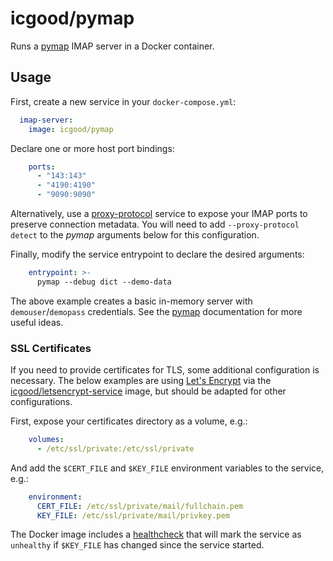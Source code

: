 icgood/pymap
============

Runs a [pymap][1] IMAP server in a Docker container.

## Usage

First, create a new service in your `docker-compose.yml`:

```yaml
  imap-server:
    image: icgood/pymap
```

Declare one or more host port bindings:

```yaml
    ports:
      - "143:143"
      - "4190:4190"
      - "9090:9090"
```

Alternatively, use a [proxy-protocol][2] service to expose your IMAP ports to
preserve connection metadata. You will need to add `--proxy-protocol detect` to
the _pymap_ arguments below for this configuration.

Finally, modify the service entrypoint to declare the desired arguments:

```yaml
    entrypoint: >-
      pymap --debug dict --demo-data
```

The above example creates a basic in-memory server with `demouser`/`demopass`
credentials. See the [pymap][1] documentation for more useful ideas.

### SSL Certificates

If you need to provide certificates for TLS, some additional configuration is
necessary. The below examples are using [Let's Encrypt][4] via the
[icgood/letsencrypt-service][5] image, but should be adapted for other
configurations.

First, expose your certificates directory as a volume, e.g.:

```yaml
    volumes:
      - /etc/ssl/private:/etc/ssl/private
```

And add the `$CERT_FILE` and `$KEY_FILE`  environment variables to the service,
e.g.:

```yaml
    environment:
      CERT_FILE: /etc/ssl/private/mail/fullchain.pem
      KEY_FILE: /etc/ssl/private/mail/privkey.pem
```

The Docker image includes a [healthcheck][6] that will mark the service as
`unhealthy` if `$KEY_FILE` has changed since the service started.

[1]: https://github.com/icgood/pymap
[2]: https://hub.docker.com/repository/docker/icgood/proxy-protocol
[3]: https://docs.docker.com/compose/compose-file/#volumes
[4]: https://letsencrypt.org/
[5]: https://hub.docker.com/repository/docker/icgood/letsencrypt-service
[6]: https://docs.docker.com/compose/compose-file/compose-file-v3/#healthcheck
